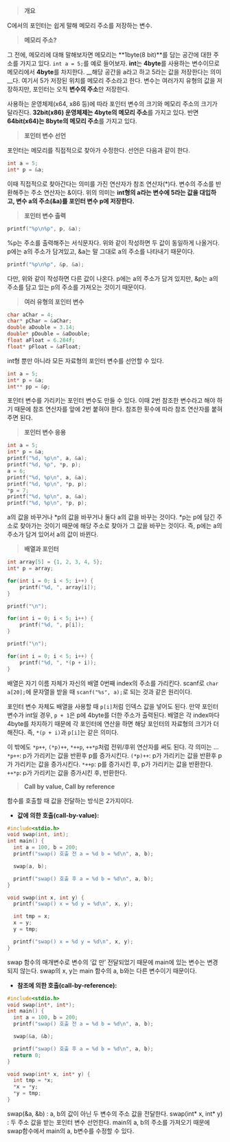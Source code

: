 > **개요**

C에서의 포인터는 쉽게 말해 메모리 주소를 저장하는 변수.

> **메모리 주소?**

그 전에, 메모리에 대해 말해보자면 메모리는 **1byte(8 bit)**를 담는 공간에 대한 주소를 가지고 있다.
`int a = 5;`를 예로 들어보자. **int**는 **4byte**를 사용하는 변수이므로 메모리에서 **4byte**를 차지한다.
__해당 공간을 a라고 하고 5라는 값을 저장한다는 의미__다. 여기서 5가 저장된 위치를 메모리 주소라고 한다.
변수는 여러가지 유형의 값을 저장하지만, 포인터는 오직 **변수의 주소**만 저장한다.

사용하는 운영체제(x64, x86 등)에 따라 포인터 변수의 크기와 메모리 주소의 크기가 달라진다.
**32bit(x86) 운영체제는 4byte의 메모리 주소**를 가지고 있다. 반면 **64bit(x64)는 8byte의 메모리 주소**를 가지고 있다.

> **포인터 변수 선언**

포인터는 메모리를 직접적으로 찾아가 수정한다. 선언은 다음과 같이 한다.
```c
int a = 5;
int* p = &a;
```
이때 직접적으로 찾아간다는 의미를 가진 연산자가 참조 연산자(\*)다.
변수의 주소를 반환해주는 주소 연산자는 &이다.
위의 의미는 **int형의 a라는 변수에 5라는 값을 대입하고, 변수 a의 주소(&a)를 포인터 변수 p에 저장한다.**

> **포인터 변수 출력**

```c
printf("%p\n%p", p, &a);
```
%p는 주소를 출력해주는 서식문자다. 위와 같이 작성하면 두 값이 동일하게 나올거다.
p에는 a의 주소가 담겨있고, &a는 말 그대로 a의 주소를 나타내기 때문이다.
```c
printf("%p\n%p", &p, &a);
```
다만, 위와 같이 작성하면 다른 값이 나온다.
p에는 a의 주소가 담겨 있지만, &p는 a의 주소를 담고 있는 p의 주소를 가져오는 것이기 때문이다.

> **여러 유형의 포인터 변수**

```c
char aChar = 4;
char* pChar = &aChar;
double aDouble = 3.14;
double* pDouble = &aDouble;
float aFloat = 6.284f;
float* pFloat = &aFloat;
```
int형 뿐만 아니라 모든 자료형의 포인터 변수를 선언할 수 있다.
```c
int a = 5;
int* p = &a;
int** pp = &p;
```
포인터 변수를 가리키는 포인터 변수도 만들 수 있다. 이때 2번 참조한 변수라고 해야 하기 때문에 참조 연산자를 앞에 2번 붙혀야 한다.
참조한 횟수에 따라 참조 연산자를 붙혀주면 된다.

> **포인터 변수 응용**

```c
int a = 5;
int* p = &a;
printf("%d, %p\n", a, &a);
printf("%d, %p", *p, p);
a = 6;
printf("%d, %p\n", a, &a);
printf("%d, %p\n", *p, p);
*p = 7;
printf("%d, %p\n", a, &a);
printf("%d, %p\n", *p, p);
```
a의 값을 바꾸거나 \*p의 값을 바꾸거나 둘다 a의 값을 바꾸는 것이다.
\*p는 p에 담긴 주소로 찾아가는 것이기 때문에 해당 주소로 찾아가 그 값을 바꾸는 것이다.
즉, p에는 a의 주소가 담겨 있어서 a의 값이 바뀐다.

> **배열과 포인터**

```c
int array[5] = {1, 2, 3, 4, 5};
int* p = array;

for(int i = 0; i < 5; i++) {
    printf("%d, ", array[i]);
}

printf("\n");

for(int i = 0; i < 5; i++) {
    printf("%d, ", p[i]);
}

printf("\n");

for(int i = 0; i < 5; i++) {
    printf("%d, ", *(p + i));
}
```
배열은 자기 이름 자체가 자신의 배열 0번째 index의 주소를 가리킨다.
scanf로 `char a[20];`에 문자열을 받을 때 `scanf("%s", a);`로 되는 것과 같은 원리이다.

포인터 변수 자체도 배열을 사용할 때 `p[i]`처럼 인덱스 값을 넣어도 된다.
만약 포인터 변수가 int일 경우, `p + 1`은 p에 4byte를 더한 주소가 출력된다.
배열은 각 index마다 4byte를 차지하기 때문에 각 포인터에 연산을 하면 해당 포인터의 자료형의 크기가 더해진다.
즉, `*(p + i)`과 `p[i]`는 같은 의미다.

이 밖에도 `*p++`, `(*p)++`, `*++p`, `++*p`처럼 전위/후위 연산자를 써도 된다.
각 의미는 ...
`*p++`: p가 가리키는 값을 반환후 p를 증가시킨다.
`(*p)++`: p가 가리키는 값을 반환후 p가 가리키는 값을 증가시킨다.
`*++p`: p를 증가시킨 후, p가 가리키는 값을 반환한다.
`++*p`: p가 가리키는 값을 증가시킨 후, 반환한다.

> **Call by value, Call by reference**

함수를 호출할 때 값을 전달하는 방식은 2가지이다.

- **값에 의한 호출(call-by-value):**

```c
#include<stdio.h>
void swap(int, int);
int main() {
  int a = 100, b = 200;
  printf("swap() 호출 전 a = %d b = %d\n", a, b);

  swap(a, b);

  printf("swap() 호출 후 a = %d b = %d\n", a, b);
}

void swap(int x, int y) {
  printf("swap() x = %d y = %d\n", x, y);

  int tmp = x;
  x = y;
  y = tmp;

  printf("swap() x = %d y = %d\n", x, y);
}
```
swap 함수의 매개변수로 변수의 ‘값 만’ 전달되었기 때문에 main에 있는 변수는 변경되지 않는다.
swap의 x, y는 main 함수의 a, b와는 다른 변수이기 때문이다.

- **참조에 의한 호출(call-by-reference):**

```c
#include<stdio.h>
void swap(int*, int*);
int main() {
  int a = 100, b = 200;
  printf("swap() 호출 전 a = %d b = %d\n", a, b);

  swap(&a, &b);

  printf("swap() 호출 후 a = %d b = %d\n", a, b);
  return 0;
}

void swap(int* x, int* y) {
  int tmp = *x;
  *x = *y;
  *y = tmp;
}
```
swap(&a, &b) : a, b의 값이 아닌 두 변수의 주소 값을 전달한다.
swap(int\* x, int\* y) : 두 주소 값을 받는 포인터 변수 선언한다.
main의 a, b의 주소를 가져오기 때문에 swap함수에서 main의 a, b변수를 수정할 수 있다.
